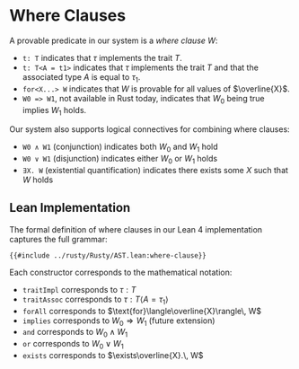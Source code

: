 # Where Clauses

A provable predicate in our system is a _where clause_ $W$:

- `t: T` indicates that $\tau$ implements the trait $T$.
- `t: T<A = t1>` indicates that $\tau$ implements the trait $T$ and that the associated type $A$ is equal to $\tau_1$.
- `for<X...> W` indicates that $W$ is provable for all values of $\overline{X}$.
- `W0 => W1`, not available in Rust today, indicates that $W_0$ being true implies $W_1$ holds.

Our system also supports logical connectives for combining where clauses:

- `W0 ∧ W1` (conjunction) indicates both $W_0$ and $W_1$ hold
- `W0 ∨ W1` (disjunction) indicates either $W_0$ or $W_1$ holds  
- `∃X. W` (existential quantification) indicates there exists some $X$ such that $W$ holds

## Lean Implementation

The formal definition of where clauses in our Lean 4 implementation captures the full grammar:

```lean
{{#include ../rusty/Rusty/AST.lean:where-clause}}
```

Each constructor corresponds to the mathematical notation:
- `traitImpl` corresponds to $\tau: T$
- `traitAssoc` corresponds to $\tau: T\langle A = \tau_1 \rangle$
- `forAll` corresponds to $\text{for}\langle\overline{X}\rangle\, W$
- `implies` corresponds to $W_0 \Rightarrow W_1$ (future extension)
- `and` corresponds to $W_0 \land W_1$
- `or` corresponds to $W_0 \lor W_1$
- `exists` corresponds to $\exists\overline{X}.\, W$
